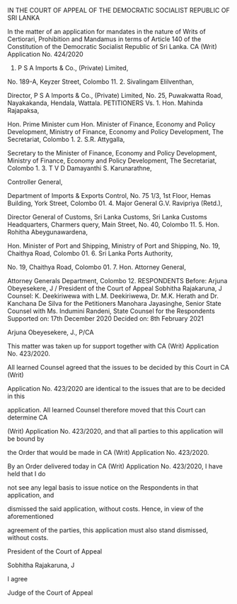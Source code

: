 IN THE COURT OF APPEAL OF THE DEMOCRATIC SOCIALIST REPUBLIC OF SRI LANKA

In the matter of an application for mandates in the nature of Writs of Certiorari, Prohibition and Mandamus in terms of Article 140 of the Constitution of the Democratic Socialist Republic of Sri Lanka. CA (Writ) Application No. 424/2020

1. P S A Imports & Co., (Private) Limited,

No. 189-A, Keyzer Street, Colombo 11. 2. Sivalingam Elilventhan,

Director, P S A Imports & Co., (Private) Limited, No. 25, Puwakwatta Road, Nayakakanda, Hendala, Wattala. PETITIONERS Vs. 1. Hon. Mahinda Rajapaksa,

Hon. Prime Minister cum Hon. Minister of Finance, Economy and Policy Development, Ministry of Finance, Economy and Policy Development, The Secretariat, Colombo 1. 2. S.R. Attygalla,

Secretary to the Minister of Finance, Economy and Policy Development, Ministry of Finance, Economy and Policy Development, The Secretariat, Colombo 1. 3. T V D Damayanthi S. Karunarathne,

Controller General,

Department of Imports & Exports Control, No. 75 1/3, 1st Floor, Hemas Building, York Street, Colombo 01. 4. Major General G.V. Ravipriya (Retd.),

Director General of Customs, Sri Lanka Customs, Sri Lanka Customs Headquarters, Charmers query, Main Street, No. 40, Colombo 11. 5. Hon. Rohitha Abeygunawardena,

Hon. Minister of Port and Shipping, Ministry of Port and Shipping, No. 19, Chaithya Road, Colombo 01. 6. Sri Lanka Ports Authority,

No. 19, Chaithya Road, Colombo 01. 7. Hon. Attorney General,

Attorney Generals Department, Colombo 12. RESPONDENTS Before: Arjuna Obeyesekere, J / President of the Court of Appeal Sobhitha Rajakaruna, J Counsel: K. Deekiriwewa with L.M. Deekiriwewa, Dr. M.K. Herath and Dr. Kanchana De Silva for the Petitioners Manohara Jayasinghe, Senior State Counsel with Ms. Indumini Randeni, State Counsel for the Respondents Supported on: 17th December 2020 Decided on: 8th February 2021

Arjuna Obeyesekere, J., P/CA

This matter was taken up for support together with CA (Writ) Application No. 423/2020.

All learned Counsel agreed that the issues to be decided by this Court in CA (Writ)

Application No. 423/2020 are identical to the issues that are to be decided in this

application. All learned Counsel therefore moved that this Court can determine CA

(Writ) Application No. 423/2020, and that all parties to this application will be bound by

the Order that would be made in CA (Writ) Application No. 423/2020.

By an Order delivered today in CA (Writ) Application No. 423/2020, I have held that I do

not see any legal basis to issue notice on the Respondents in that application, and

dismissed the said application, without costs. Hence, in view of the aforementioned

agreement of the parties, this application must also stand dismissed, without costs.

President of the Court of Appeal

Sobhitha Rajakaruna, J

I agree

Judge of the Court of Appeal